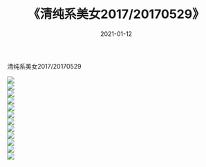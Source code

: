 ﻿---
layout: post
title:  《清纯系美女2017/20170529》
date:   2021-01-12
img: http://pic.660000.xyz/1:/清纯系美女/2017/20170529/000.jpg
categories: [美女, 清纯, 唯美]
---

清纯系美女2017/20170529

 ![](http://pic.660000.xyz/1:/清纯系美女/2017/20170529/001.png) <br>![](http://pic.660000.xyz/1:/清纯系美女/2017/20170529/002.png) <br>![](http://pic.660000.xyz/1:/清纯系美女/2017/20170529/003.png) <br>![](http://pic.660000.xyz/1:/清纯系美女/2017/20170529/004.png) <br>![](http://pic.660000.xyz/1:/清纯系美女/2017/20170529/005.png) <br>![](http://pic.660000.xyz/1:/清纯系美女/2017/20170529/006.png) <br>![](http://pic.660000.xyz/1:/清纯系美女/2017/20170529/007.png) <br>![](http://pic.660000.xyz/1:/清纯系美女/2017/20170529/008.png) <br>![](http://pic.660000.xyz/1:/清纯系美女/2017/20170529/009.png) <br>![](http://pic.660000.xyz/1:/清纯系美女/2017/20170529/010.png) <br>![](http://pic.660000.xyz/1:/清纯系美女/2017/20170529/011.png) <br>![](http://pic.660000.xyz/1:/清纯系美女/2017/20170529/012.png) <br>